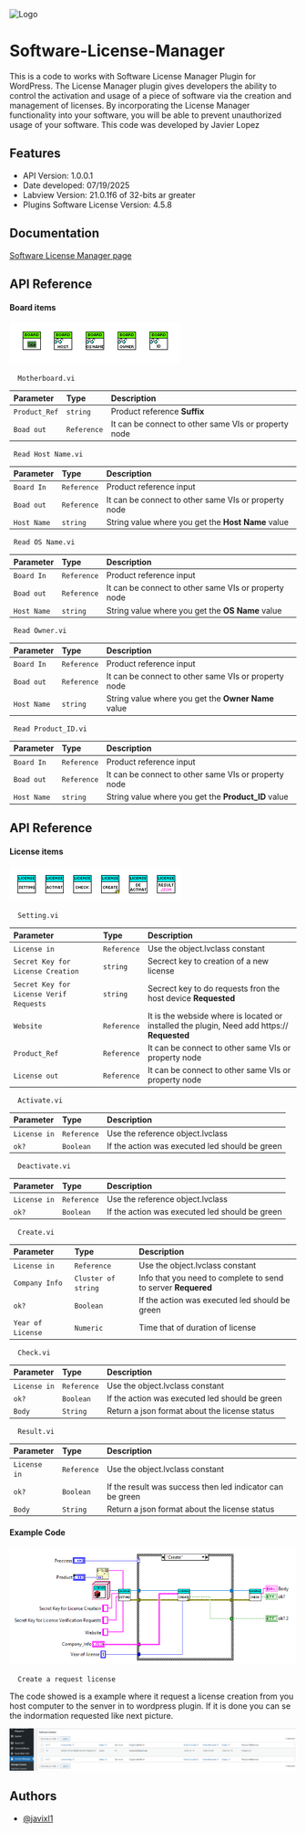 
![Logo](https://ps.w.org/software-license-manager/assets/banner-772x250.jpg?rev=1135848)


# Software-License-Manager

This is a code to works with Software License Manager Plugin for WordPress. The License Manager plugin gives developers the ability to control the activation and usage of a piece of software via the creation and management of licenses. By incorporating the License Manager functionality into your software, you will be able to prevent unauthorized usage of your software. This code was developed by Javier Lopez


## Features

- API Version: 1.0.0.1
- Date developed: 07/19/2025
- Labview Version: 21.0.1f6 of 32-bits ar greater
- Plugins Software License Version: 4.5.8


## Documentation

[Software License Manager page](https://wordpress.org/plugins/software-license-manager/)

## API Reference

#### Board items
![Board API](https://github.com/Javixl1/Software-License-Manager/blob/main/Image/Board%20packages.png?raw=true)

```http
  Motherboard.vi
```

| Parameter     | Type        | Description                                         |
| :------------ | :-------    | :-------------------------------------------------- |
| `Product_Ref` | `string`    | Product reference **Suffix**                            |
| `Boad out`    | `Reference` | It can be connect to other same VIs or property node|

```http
 Read Host Name.vi
```

| Parameter     | Type        | Description                                         |
| :------------ | :-------    | :-------------------------------------------------- |
| `Board In`    | `Reference` | Product reference input                             |
| `Boad out`    | `Reference` | It can be connect to other same VIs or property node|
| `Host Name`   | `string`    | String value where you get the **Host Name** value      |

```http
 Read OS Name.vi
```

| Parameter     | Type        | Description                                             |
| :------------ | :-------    | :--------------------------------------------------     |
| `Board In`    | `Reference`    | Product reference input                              |
| `Boad out`    | `Reference` | It can be connect to other same VIs or property node    |
| `Host Name`   | `string`    | String value where you get the **OS Name** value|

```http
 Read Owner.vi
```

| Parameter     | Type        | Description                                             |
| :------------ | :-------    | :--------------------------------------------------     |
| `Board In`    | `Reference`    | Product reference input                              |
| `Boad out`    | `Reference` | It can be connect to other same VIs or property node    |
| `Host Name`   | `string`    | String value where you get the **Owner Name** value     |

```http
 Read Product_ID.vi
```

| Parameter     | Type        | Description                                             |
| :------------ | :-------    | :--------------------------------------------------     |
| `Board In`    | `Reference`    | Product reference input                              |
| `Boad out`    | `Reference` | It can be connect to other same VIs or property node    |
| `Host Name`   | `string`    | String value where you get the **Product_ID** value     |

## API Reference

#### License items
![License API](https://github.com/Javixl1/Software-License-Manager/blob/main/Image/License%20Packages.png?raw=true)

```http
  Setting.vi
```

| Parameter     | Type        | Description                                         |
| :------------ | :-------    | :-------------------------------------------------- |
| `License in` | `Reference`    | Use the object.lvclass constant         |
| `Secret Key for License Creation` | `string`    | Secrect key to creation of a new license         |
| `Secret Key for License Verif Requests`    | `string` | Secrect key to do requests fron the host device **Requested**|
| `Website`    | `Reference` | It is the webside where is located or installed the plugin, Need add https:// **Requested**|
| `Product_Ref`    | `Reference` | It can be connect to other same VIs or property node|
| `License out`    | `Reference` | It can be connect to other same VIs or property node|

```http
  Activate.vi
```

| Parameter     | Type        | Description                                         |
| :------------ | :-------    | :-------------------------------------------------- |
| `License in`  | `Reference` | Use the reference object.lvclass                    |
| `ok?`         | `Boolean`   | If the action was executed led should be green      |

```http
  Deactivate.vi
```

| Parameter     | Type        | Description                                         |
| :------------ | :-------    | :-------------------------------------------------- |
| `License in`  | `Reference` | Use the reference object.lvclass                    |
| `ok?`         | `Boolean`   | If the action was executed led should be green      |

```http
  Create.vi
```

| Parameter     | Type        | Description                                         |
| :------------ | :-------    | :-------------------------------------------------- |
| `License in` | `Reference`    | Use the object.lvclass constant         |
| `Company Info` | `Cluster of string`    | Info that you need to complete to send to server **Requered**         |
| `ok?`         | `Boolean`   | If the action was executed led should be green      |
| `Year of License`         | `Numeric`   | Time that of duration of license      |

```http
  Check.vi
```

| Parameter     | Type        | Description                                         |
| :------------ | :-------    | :-------------------------------------------------- |
| `License in` | `Reference`    | Use the object.lvclass constant         |
| `ok?`         | `Boolean`   | If the action was executed led should be green      |
| `Body`         | `String`   | Return a json format about the license status      |

```http
  Result.vi
```

| Parameter     | Type        | Description                                         |
| :------------ | :-------    | :-------------------------------------------------- |
| `License in` | `Reference`    | Use the object.lvclass constant         |
| `ok?`         | `Boolean`   | If the result was success then led indicator can be green      |
| `Body`         | `String`   | Return a json format about the license status      |


#### Example Code
![Typical activation code](https://github.com/Javixl1/Software-License-Manager/blob/main/Image/Typical%20license%20creation%20code%20.png?raw=true)

```http
  Create a request license
```

The code showed is a example where it request a license creation from you host computer to the senver in to wordpress plugin. If it is done you can se the indormation requested like next picture.

![Software-License-Manager-Plugin](https://github.com/Javixl1/Software-License-Manager/blob/main/Image/License%20on%20wordpress.png?raw=true)

## Authors

- [@javixl1](https://www.linkedin.com/in/javixl1/)

